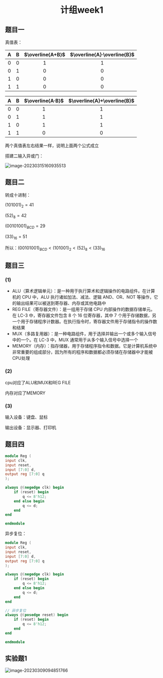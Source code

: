 <h1 align = "center">计组week1</h1>



## 题目一

真值表：

|  A   |  B   | $\overline{A+B}$ | $\overline{A}·\overline{B}$ |
| :--: | :--: | :--------------: | :-------------------------: |
|  0   |  0   |        1         |              1              |
|  0   |  1   |        0         |              0              |
|  1   |  0   |        0         |              0              |
|  1   |  1   |        0         |              0              |



|  A   |  B   | $\overline{A·B}$ | $\overline{A}+\overline{B}$ |
| :--: | :--: | :--------------: | :-------------------------: |
|  0   |  0   |        1         |              1              |
|  0   |  1   |        1         |              1              |
|  1   |  0   |        1         |              1              |
|  1   |  1   |        0         |              0              |



两个真值表左右结果一样，说明上面两个公式成立



搭建二输入异或门：

![image-20230315160935513](C:\Users\Nutrition\AppData\Roaming\Typora\typora-user-images\image-20230315160935513.png)

## 题目二

转成十进制：

$(101001)_2=41$

$(52)_8=42$

$(00101001)_{BCD}=29$

$(33)_{16}=51$



所以：$(00101001)_{BCD}<(101001)_2<(52)_8<(33)_{16}$



## 题目三

### (1)

- ALU（算术逻辑单元）：是一种用于执行算术和逻辑操作的电路组件。在计算机的 CPU 中，ALU 执行诸如加法、减法、逻辑 AND、OR、NOT 等操作，它的输出结果可以被送到寄存器、内存或其他电路中
- REG FILE（寄存器文件）：是一组用于存储 CPU 内部操作的数据存储单元。在 LC-3 中，寄存器文件包含 8 个 16 位寄存器，其中 7 个用于存储数据，另一个用于存储程序计数器。在执行指令时，寄存器文件用于存储指令的操作数和结果
- MUX（多路复用器）：是一种电路组件，用于选择并输出一个或多个输入信号中的一个。在 LC-3 中，MUX 通常用于从多个输入信号中选择一个
- MEMORY（内存）：指存储器，用于存储程序指令和数据。它是计算机系统中非常重要的组成部分，因为所有的程序和数据都必须存储在存储器中才能被CPU处理





### (2)

cpu对应了ALU和MUX和REG FILE

内存对应了MEMORY



### (3)

输入设备：键盘、鼠标

输出设备：显示器、打印机









## 题目四

```verilog
module Reg (
input clk,
input reset,
input [7:0] d,
output reg [7:0] q
);

always @(negedge clk) begin
    if (reset) begin
        q <= 8'h12;
    end else begin
        q <= d;
    end
end

endmodule

```

异步复位：

```verilog
module Reg (
input clk,
input reset,
input [7:0] d,
output reg [7:0] q
);

always @(negedge clk) begin
    if (reset) begin
        q <= 8'h12;
    end else begin
        q <= d;
    end
end

// 异步复位
always @(posedge reset) begin
    if (reset) begin
        q <= 8'h12;
    end
end

endmodule

```



## 实验题1

![image-20230309094851766](C:\Users\Nutrition\AppData\Roaming\Typora\typora-user-images\image-20230309094851766.png)




